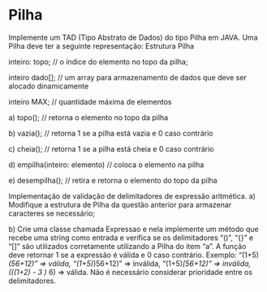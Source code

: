 # Pilha
Implemente um TAD (Tipo Abstrato de Dados) do tipo Pilha em JAVA. Uma Pilha deve ter a seguinte representação:
Estrutura Pilha

inteiro: topo;   // o índice do elemento no topo da pilha;

 inteiro dado[];  // um array para armazenamento de dados que deve ser alocado dinamicamente
 
 inteiro MAX; // quantidade máxima de elementos

a) topo();  // retorna o elemento no topo da pilha

b) vazia();  // retorna 1 se a pilha está vazia e 0 caso contrário

c) cheia();  // retorna 1 se a pilha está cheia e 0 caso contrário

d) empilha(inteiro: elemento)  // coloca o elemento na pilha

e) desempilha();  // retira e retorna o elemento do topo da pilha

Implementação de validação de delimitadores de expressão aritmética.
a) Modifique a estrutura de Pilha da questão anterior para armazenar caracteres se necessário;

b) Crie uma classe chamada Expressao e nela implemente um método que recebe uma string como entrada e verifica se os delimitadores “()”, “{}” e “[]” são utilizados corretamente utilizando a Pilha do item “a”. A função deve retornar 1 se a expressão é válida e 0 caso contrário. Exemplo: “(1+5)*(56+12)” => válida, “(1+5)*)56+12)” => inválida, “(1+5)*[56+12)” => inválida, (((1+2) - 3 )* 6) => válida. Não é necessário considerar prioridade entre os delimitadores.

